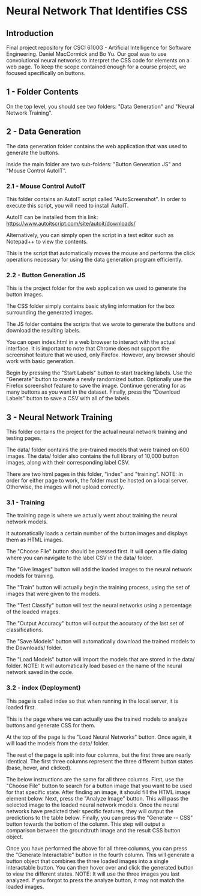 # Neural Network That Identifies CSS

## Introduction
Final project repository for CSCI 6100G - Artificial Intelligence for Software Engineering. Daniel MacCormick and Bo Yu. 
Our goal was to use convolutional neural networks to interpret the CSS code for elements on a web page. To keep the scope contained enough for a course project, we focused specifically on buttons.

## 1 - Folder Contents

On the top level, you should see two folders: "Data Generation" and "Neural Network Training".

## 2 - Data Generation

The data generation folder contains the web application that was used to generate the buttons.

Inside the main folder are two sub-folders: "Button Generation JS" and "Mouse Control AutoIT".

### 2.1 - Mouse Control AutoIT 

This folder contains an AutoIT script called "AutoScreenshot". In order to execute this script, you will need to install AutoIT.

AutoIT can be installed from this link: https://www.autoitscript.com/site/autoit/downloads/

Alternatively, you can simply open the script in a text editor such as Notepad++ to view the contents.

This is the script that automatically moves the mouse and performs the click operations necessary for using the data generation program efficiently.

### 2.2 - Button Generation JS 

This is the project folder for the web application we used to generate the button images.

The CSS folder simply contains basic styling information for the box surrounding the generated images.

The JS folder contains the scripts that we wrote to generate the buttons and download the resulting labels.

You can open index.html in a web browser to interact with the actual interface. 
It is important to note that Chrome does not support the screenshot feature that we used, only Firefox.
However, any browser should work with basic generation.

Begin by pressing the "Start Labels" button to start tracking labels.
Use the "Generate" button to create a newly randomized button.
Optionally use the Firefox screenshot feature to save the image.
Continue generating for as many buttons as you want in the dataset.
Finally, press the "Download Labels" button to save a CSV with all of the labels.

## 3 - Neural Network Training

This folder contains the project for the actual neural network training and testing pages.

The data/ folder contains the pre-trained models that were trained on 600 images.
The data/ folder also contains the full library of 10,000 button images, along with their corresponding label CSV.

There are two html pages in this folder, "index" and "training".
NOTE: In order for either page to work, the folder must be hosted on a local server. Otherwise, the images will not upload correctly.

### 3.1 - Training 

The training page is where we actually went about training the neural network models.

It automatically loads a certain number of the button images and displays them as HTML images.

The "Choose File" button should be pressed first. It will open a file dialog where you can navigate to the label CSV in the data/ folder.

The "Give Images" button will add the loaded images to the neural network models for training.

The "Train" button will actually begin the training process, using the set of images that were given to the models.

The "Test Classify" button will test the neural networks using a percentage of the loaded images.

The "Output Accuracy" button will output the accuracy of the last set of classifications.

The "Save Models" button will automatically download the trained models to the Downloads/ folder.

The "Load Models" button will import the models that are stored in the data/ folder.
NOTE: It will automatically load based on the name of the neural network saved in the code.

### 3.2 - index (Deployment)

This page is called index so that when running in the local server, it is loaded first.

This is the page where we can actually use the trained models to analyze buttons and generate CSS for them.

At the top of the page is the "Load Neural Networks" button. Once again, it will load the models from the data/ folder.

The rest of the page is split into four columns, but the first three are nearly identical.
The first three columns represent the three different button states (base, hover, and clicked).

The below instructions are the same for all three columns.
First, use the "Choose File" button to search for a button image that you want to be used for that specific state.
After finding an image, it should fill the HTML image element below.
Next, press the "Analyze Image" button. This will pass the selected image to the loaded neural network models.
Once the neural networks have predicted their specific features, they will output the predictions to the table below.
Finally, you can press the "Generate -- CSS" button towards the bottom of the column.
This step will output a comparison between the groundtruth image and the result CSS button object.

Once you have performed the above for all three columns, you can press the "Generate Interactable" button in the fourth column.
This will generate a button object that combines the three loaded images into a single interactable button.
You can then hover over and click the generated button to view the different states.
NOTE: It will use the three images you last analyzed. If you forgot to press the analyze button, it may not match the loaded images.
